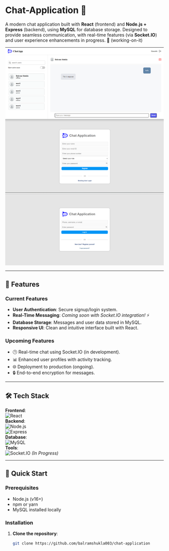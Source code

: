 # Chat-Application 💬

A modern chat application built with **React** (frontend) and **Node.js + Express** (backend), using **MySQL** for database storage. Designed to provide seamless communication, with real-time features (via **Socket.IO**) and user experience enhancements in progress. 🚀
(working-on-it)

![Demo Preview](./screenshots/Screenshot%202025-03-08%20220348.png) 
![Demo Preview](./screenshots/Screenshot%202025-03-08%20220425.png) 
![Demo Preview](./screenshots/Screenshot%202025-03-08%20220406.png) 

---

## 🌟 Features

### **Current Features**
- **User Authentication**: Secure signup/login system.
- **Real-Time Messaging**: *Coming soon with Socket.IO integration!* ⚡
- **Database Storage**: Messages and user data stored in MySQL.
- **Responsive UI**: Clean and intuitive interface built with React.

### **Upcoming Features**
- 🕒 Real-time chat using Socket.IO (in development).
- 📊 Enhanced user profiles with activity tracking.
- 🌐 Deployment to production (ongoing).
- 🔒 End-to-end encryption for messages.

---

## 🛠️ Tech Stack

**Frontend**:  
![React](https://img.shields.io/badge/React-61DAFB?logo=react&logoColor=white)  
**Backend**:  
![Node.js](https://img.shields.io/badge/Node.js-339933?logo=node.js&logoColor=white)  
![Express](https://img.shields.io/badge/Express-000000?logo=express&logoColor=white)  
**Database**:  
![MySQL](https://img.shields.io/badge/MySQL-4479A1?logo=mysql&logoColor=white)  
**Tools**:  
![Socket.IO](https://img.shields.io/badge/Socket.IO-010101?logo=socket.io&logoColor=white) *(In Progress)*

---

## 🚀 Quick Start

### **Prerequisites**
- Node.js (v16+)
- npm or yarn
- MySQL installed locally

### **Installation**

1. **Clone the repository**:
   ```bash
   git clone https://github.com/balramshukla003/chat-application